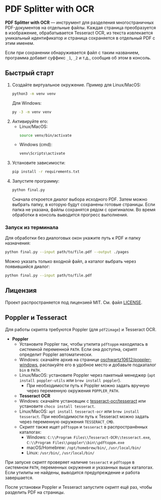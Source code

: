 # PDF Splitter with OCR

**PDF Splitter with OCR** — инструмент для разделения многостраничных PDF-документов на отдельные файлы. Каждая страница преобразуется в изображение, обрабатывается Tesseract OCR, из текста извлекается уникальный идентификатор и страница сохраняется в отдельный PDF с этим именем.

Если при сохранении обнаруживается файл с таким названием, программа добавит суффикс `_1`, `_2` и т.д., сообщив об этом в консоль.

## Быстрый старт

1. Создайте виртуальное окружение. Пример для Linux/MacOS:
   ```bash
   python3 -m venv venv
   ```
   Для Windows:
   ```cmd
   py -3 -m venv venv
   ```
2. Активируйте его:
   - Linux/MacOS:
     ```bash
     source venv/bin/activate
     ```
   - Windows (cmd):
     ```cmd
     venv\Scripts\activate
     ```
3. Установите зависимости:
   ```bash
   pip install -r requirements.txt
   ```
4. Запустите программу:
   ```bash
   python final.py
   ```
   Сначала откроется диалог выбора исходного PDF. Затем можно выбрать папку,
   в которую будут сохранены готовые страницы. Если папка не указана, файлы
   сохранятся рядом с оригиналом.
   Во время обработки в консоль выводится прогресс выполнения.

### Запуск из терминала

Для обработки без диалоговых окон укажите путь к PDF и папку назначения:

```bash
python final.py --input path/to/file.pdf --output ./pages
```

Можно указать только входной файл, а каталог выбрать через появившийся диалог:

```bash
python final.py --input path/to/file.pdf
```

## Лицензия

Проект распространяется под лицензией MIT. См. файл [LICENSE](LICENSE).

## Poppler и Tesseract

Для работы скрипта требуются Poppler (для `pdf2image`) и Tesseract OCR.

- **Poppler**
  - Установите Poppler так, чтобы утилита `pdftoppm` находилась в системной переменной `PATH`. Если она доступна, скрипт определит Poppler автоматически.
  - Windows: скачайте архив на странице [oschwartz10612/poppler-windows](https://github.com/oschwartz10612/poppler-windows/releases), распакуйте его в удобное место и добавьте подкаталог `bin` в `PATH`.
  - Linux/MacOS: установите Poppler через пакетный менеджер (`apt install poppler-utils` или `brew install poppler`).
    - При необходимости путь к Poppler можно задать вручную через переменную окружения `POPPLER_PATH`.
  - **Tesseract OCR**
   - Windows: скачайте установщик с [tesseract-ocr/tesseract](https://github.com/tesseract-ocr/tesseract) или установите `choco install tesseract`.
   - Linux/MacOS: `apt install tesseract-ocr` или `brew install tesseract`.
    При необходимости путь к Tesseract можно задать через переменную окружения `TESSERACT_CMD`.
  - Скрипт также ищет `pdftoppm` и `tesseract` в распространённых каталогах:
    - Windows: `C:\\Program Files\\Tesseract-OCR\\tesseract.exe`, `C:\\Program Files\\poppler\\bin\\pdftoppm.exe`
    - macOS/Homebrew: `/opt/homebrew/bin/`, `/usr/local/bin/`
    - Linux: `/usr/bin/`, `/usr/local/bin/`

При запуске скрипт проверяет наличие `tesseract` и `pdftoppm` в системном `PATH`,
переменных окружения и указанных выше каталогах. Если утилиты не найдены,
выводится предупреждение и работа завершается.

После установки Poppler и Tesseract запустите скрипт ещё раз, чтобы разделить PDF на страницы.
